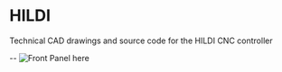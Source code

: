 # HILDI
Technical CAD drawings and source code for the HILDI CNC controller

--
![Front Panel here](https://github.com/HSBNE/HILDI/blob/main/Front_Panel.jpg?raw=true)
